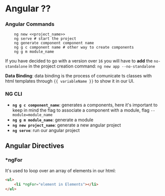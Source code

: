 # Angular ??


### Angular Commands

```shell
    ng new <<project_name>>
    ng serve # start the project
    ng generate component component name 
    ng g c component name # other way to create components
    ng g m module_name
```

If you have decided to go with a version over `16` you will have to **add** the ``no-standalone`` in the project creation command: `ng new app --no-standalone`

**Data Binding**: data binding is the process of comunicate ts classes with html templates through `{{ variableName }}` to show it in our UI.

### NG CLI 

* **`ng g c component_name`**: generates a components, here it's important to keep in mind the flag to associate a component with a module, flag `--module=module_name`
* **`ng g m module_name`**: generate a module
* **`ng new project_name`**: generate a new angular project
* **`ng serve`**: run our angular project


## Angular Directives

### *ngFor
It's used to loop over an array of elements in  our html:
```html
<ul>
    <li *ngFor="element in Elements"></li>
</ul>
```
